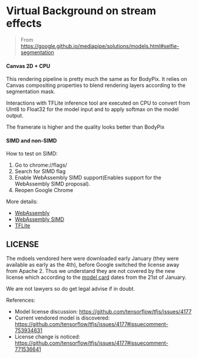 # Virtual Background on stream effects

> From https://google.github.io/mediapipe/solutions/models.html#selfie-segmentation

#### Canvas 2D + CPU

This rendering pipeline is pretty much the same as for BodyPix. It relies on Canvas compositing properties to blend rendering layers according to the segmentation mask.

Interactions with TFLite inference tool are executed on CPU to convert from UInt8 to Float32 for the model input and to apply softmax on the model output.

The framerate is higher and the quality looks better than BodyPix

#### SIMD and non-SIMD

How to test on SIMD:
1. Go to chrome://flags/
2. Search for SIMD flag
3. Enable WebAssembly SIMD support(Enables support for the WebAssembly SIMD proposal).
4. Reopen Google Chrome

More details:
- [WebAssembly](https://webassembly.org/)
- [WebAssembly SIMD](https://github.com/WebAssembly/simd)
- [TFLite](https://blog.tensorflow.org/2020/07/accelerating-tensorflow-lite-xnnpack-integration.html)

## LICENSE

The mdoels vendored here were downloaded early January (they were available as early as the 4th), before Google switched the license away from Apache 2. Thus we understand they are not covered by the new license which according to the [model card](https://drive.google.com/file/d/1lnP1bRi9CSqQQXUHa13159vLELYDgDu0/view) dates from the 21st of January.

We are not lawyers so do get legal advise if in doubt.

References:

- Model license discussion: https://github.com/tensorflow/tfjs/issues/4177
- Current vendored model is discovered: https://github.com/tensorflow/tfjs/issues/4177#issuecomment-753934631
- License change is noticed: https://github.com/tensorflow/tfjs/issues/4177#issuecomment-771536641
